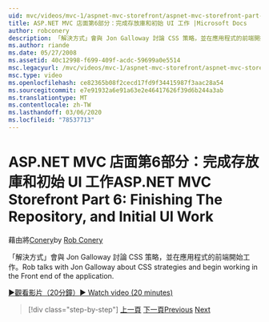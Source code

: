 ```yaml
---
uid: mvc/videos/mvc-1/aspnet-mvc-storefront/aspnet-mvc-storefront-part-6-finishing-the-repository-and-initial-ui-work
title: ASP.NET MVC 店面第6部分：完成存放庫和初始 UI 工作 |Microsoft Docs
author: robconery
description: 「解決方式」會與 Jon Galloway 討論 CSS 策略，並在應用程式的前端開始工作。
ms.author: riande
ms.date: 05/27/2008
ms.assetid: 40c12998-f699-409f-acdc-59699a0e5514
msc.legacyurl: /mvc/videos/mvc-1/aspnet-mvc-storefront/aspnet-mvc-storefront-part-6-finishing-the-repository-and-initial-ui-work
msc.type: video
ms.openlocfilehash: ce82365b08f2cecd17fd9f34415987f3aac28a54
ms.sourcegitcommit: e7e91932a6e91a63e2e46417626f39d6b244a3ab
ms.translationtype: MT
ms.contentlocale: zh-TW
ms.lasthandoff: 03/06/2020
ms.locfileid: "78537713"
---
```

# <a name="aspnet-mvc-storefront-part-6-finishing-the-repository-and-initial-ui-work"></a><span data-ttu-id="bd96a-103">ASP.NET MVC 店面第6部分：完成存放庫和初始 UI 工作</span><span class="sxs-lookup"><span data-stu-id="bd96a-103">ASP.NET MVC Storefront Part 6: Finishing The Repository, and Initial UI Work</span></span>

<span data-ttu-id="bd96a-104">藉由將[Conery](https://github.com/robconery)</span><span class="sxs-lookup"><span data-stu-id="bd96a-104">by [Rob Conery](https://github.com/robconery)</span></span>

<span data-ttu-id="bd96a-105">「解決方式」會與 Jon Galloway 討論 CSS 策略，並在應用程式的前端開始工作。</span><span class="sxs-lookup"><span data-stu-id="bd96a-105">Rob talks with Jon Galloway about CSS strategies and begin working in the Front end of the application.</span></span>

[<span data-ttu-id="bd96a-106">&#9654;觀看影片（20分鐘）</span><span class="sxs-lookup"><span data-stu-id="bd96a-106">&#9654; Watch video (20 minutes)</span></span>](https://channel9.msdn.com/Blogs/ASP-NET-Site-Videos/aspnet-mvc-storefront-part-6-finishing-the-repository-and-initial-ui-work)

> [!div class="step-by-step"]
> <span data-ttu-id="bd96a-107">[上一頁](aspnet-mvc-storefront-part-5-globalization.md)
> [下一頁](aspnet-mvc-storefront-part-7-routing-and-ui-work.md)</span><span class="sxs-lookup"><span data-stu-id="bd96a-107">[Previous](aspnet-mvc-storefront-part-5-globalization.md)
[Next](aspnet-mvc-storefront-part-7-routing-and-ui-work.md)</span></span>
